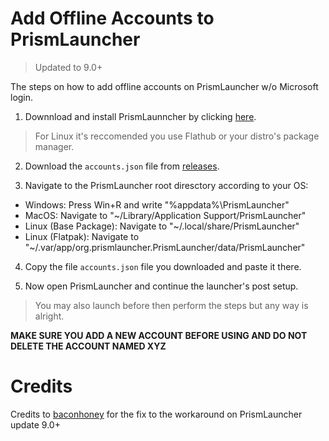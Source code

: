 # Add Offline Accounts to PrismLauncher 

> Updated to 9.0+

The steps on how to add offline accounts on PrismLauncher w/o Microsoft login.

1) Downnload and install PrismLaunncher by clicking [here](https://prismlauncher.org/download/).
> For Linux it's reccomended you use Flathub or your distro's package manager.

2) Download the `accounts.json` file from [releases](https://github.com/Rustring/PrismLauncher-Cracking-Guide/releases).
  
3) Navigate to the PrismLauncher root diresctory according to your OS:
* Windows: Press Win+R and write "%appdata%\PrismLauncher"
* MacOS: Navigate to "~/Library/Application Support/PrismLauncher"
* Linux (Base Package): Navigate to "~/.local/share/PrismLauncher"
* Linux (Flatpak): Navigate to "~/.var/app/org.prismlauncher.PrismLauncher/data/PrismLauncher"

4) Copy the file `accounts.json` file you downloaded and paste it there.

5) Now open PrismLauncher and continue the launcher's post setup.
> You may also launch before then perform the steps but any way is alright.

__MAKE SURE YOU ADD A NEW ACCOUNT BEFORE USING AND DO NOT DELETE THE ACCOUNT NAMED XYZ__

# Credits

Credits to [baconhoney](https://github.com/baconhoney) for the fix to the workaround on PrismLauncher update 9.0+
